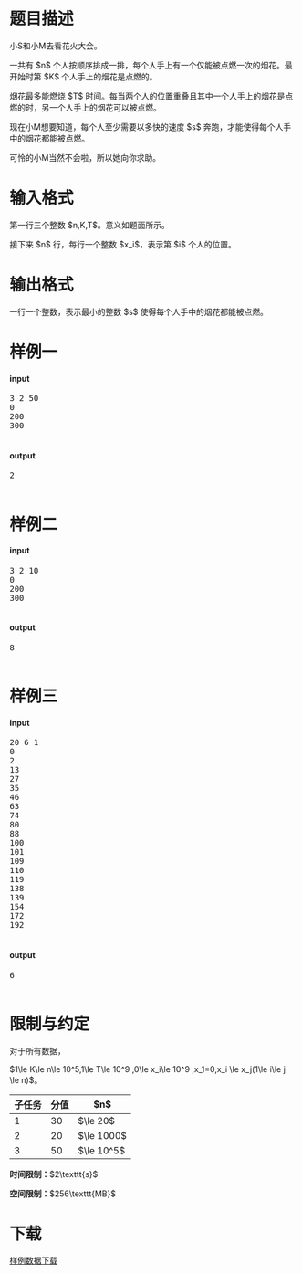 # 题目描述

<p>小S和小M去看花火大会。</p>
<p>一共有 $n$ 个人按顺序排成一排，每个人手上有一个仅能被点燃一次的烟花。最开始时第 $K$ 个人手上的烟花是点燃的。</p>
<p>烟花最多能燃烧 $T$ 时间。每当两个人的位置重叠且其中一个人手上的烟花是点燃的时，另一个人手上的烟花可以被点燃。</p>
<p>现在小M想要知道，每个人至少需要以多快的速度 $s$ 奔跑，才能使得每个人手中的烟花都能被点燃。</p>
<p>可怜的小M当然不会啦，所以她向你求助。</p>

# 输入格式


<p>第一行三个整数 $n,K,T$。意义如题面所示。</p>
<p>接下来 $n$ 行，每行一个整数 $x_i$，表示第 $i$ 个人的位置。</p>

# 输出格式


<p>一行一个整数，表示最小的整数 $s$ 使得每个人手中的烟花都能被点燃。</p>

# 样例一


<h4>input</h4>
<pre>3 2 50
0
200
300

</pre>

<h4>output</h4>
<pre>2

</pre>


# 样例二


<h4>input</h4>
<pre>3 2 10
0
200
300

</pre>

<h4>output</h4>
<pre>8

</pre>



# 样例三


<h4>input</h4>
<pre>20 6 1
0
2
13
27
35
46
63
74
80
88
100
101
109
110
119
138
139
154
172
192

</pre>

<h4>output</h4>
<pre>6

</pre>



# 限制与约定


<p>对于所有数据，</p>
<p>$1\le K\le n\le 10^5,1\le T\le 10^9 ,0\le x_i\le 10^9 ,x_1=0,x_i \le x_j(1\le i\le j \le n)$。</p>
<div class="table-responsive">
 <table class="table table-bordered table-text-center table-vertical-middle"><thead><tr><th>子任务</th>
    <th>分值</th>
    <th>$n$</th>
   </tr></thead><tbody><tr><td>1</td>
    <td>30</td>
    <td>$\le 20$</td>
   </tr><tr><td>2</td>
    <td>20</td>
    <td>$\le 1000$</td>
   </tr><tr><td>3</td>
    <td>50</td>
    <td>$\le 10^5$</td>
   </tr></tbody></table></div>

<p><strong>时间限制：</strong>$2\texttt{s}$</p>
<p><strong>空间限制：</strong>$256\texttt{MB}$</p>

# 下载


<p><a href="/download.php?type=problem&amp;id=357">样例数据下载</a></p>
